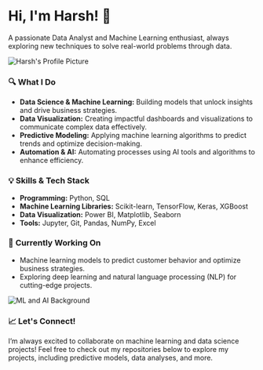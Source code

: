 # Hi, I'm Harsh! 👋  
A passionate Data Analyst and Machine Learning enthusiast, always exploring new techniques to solve real-world problems through data.

![Harsh's Profile Picture](https://github.com/harshagrawal766/hasrhagrawal766/blob/main/386745.jpg)

### 🔍 **What I Do**  
- **Data Science & Machine Learning:** Building models that unlock insights and drive business strategies.
- **Data Visualization:** Creating impactful dashboards and visualizations to communicate complex data effectively.
- **Predictive Modeling:** Applying machine learning algorithms to predict trends and optimize decision-making.
- **Automation & AI:** Automating processes using AI tools and algorithms to enhance efficiency.

### 💡 **Skills & Tech Stack**  
- **Programming:** Python, SQL  
- **Machine Learning Libraries:** Scikit-learn, TensorFlow, Keras, XGBoost  
- **Data Visualization:** Power BI, Matplotlib, Seaborn  
- **Tools:** Jupyter, Git, Pandas, NumPy, Excel  

### 🌱 **Currently Working On**  
- Machine learning models to predict customer behavior and optimize business strategies.
- Exploring deep learning and natural language processing (NLP) for cutting-edge projects.

![ML and AI Background](https://your-image-url.com/background.jpg)

### 📈 **Let's Connect!**  
I’m always excited to collaborate on machine learning and data science projects! Feel free to check out my repositories below to explore my projects, including predictive models, data analyses, and more.
